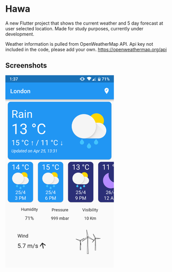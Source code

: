 # Hawa

A new Flutter project that shows the current weather and 5 day forecast at user selected location. Made for study purposes, currently under development.

Weather information is pulled from OpenWeatherMap API. Api key not included in the code, please add your own.
https://openweathermap.org/api

## Screenshots
<img src="/screenshots/weather_info_page.png" height="600">
